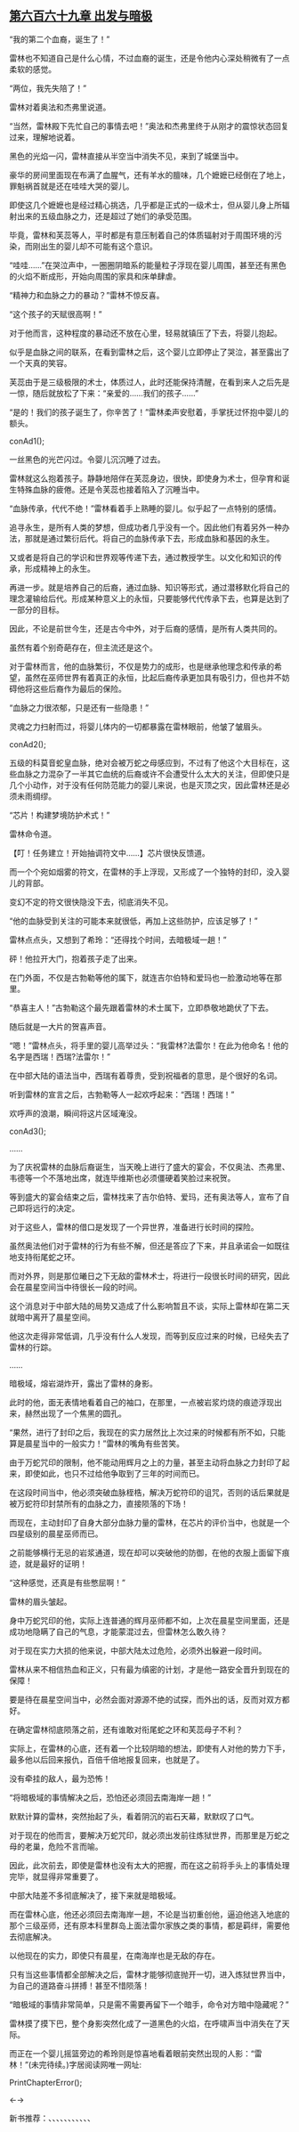 ## [第六百六十九章 出发与暗极](https://www.xxbiquge.com/11_11222/8984207.html)


  “我的第二个血裔，诞生了！”

  雷林也不知道自己是什么心情，不过血裔的诞生，还是令他内心深处稍微有了一点柔软的感觉。

  “两位，我先失陪了！”

  雷林对着奥法和杰弗里说道。

  “当然，雷林殿下先忙自己的事情去吧！”奥法和杰弗里终于从刚才的震惊状态回复过来，理解地说着。

  黑色的光焰一闪，雷林直接从半空当中消失不见，来到了城堡当中。

  豪华的房间里面现在布满了血腥气，还有羊水的膻味，几个嬷嬷已经倒在了地上，罪魁祸首就是还在哇哇大哭的婴儿。

  即使这几个嬷嬷也是经过精心挑选，几乎都是正式的一级术士，但从婴儿身上所辐射出来的五级血脉之力，还是超过了她们的承受范围。

  毕竟，雷林和芙蕊等人，平时都是有意压制着自己的体质辐射对于周围环境的污染，而刚出生的婴儿却不可能有这个意识。

  “哇哇……”在哭泣声中，一圈圈阴暗系的能量粒子浮现在婴儿周围，甚至还有黑色的火焰不断成形，开始向周围的家具和床单肆虐。

  “精神力和血脉之力的暴动？”雷林不惊反喜。

  “这个孩子的天赋很高啊！”

  对于他而言，这种程度的暴动还不放在心里，轻易就镇压了下去，将婴儿抱起。

  似乎是血脉之间的联系，在看到雷林之后，这个婴儿立即停止了哭泣，甚至露出了一个天真的笑容。

  芙蕊由于是三级极限的术士，体质过人，此时还能保持清醒，在看到来人之后先是一惊，随后就放松了下来：“亲爱的……我们的孩子……”

  “是的！我们的孩子诞生了，你辛苦了！”雷林柔声安慰着，手掌抚过怀抱中婴儿的额头。

  conAd1();

  一丝黑色的光芒闪过。令婴儿沉沉睡了过去。

  雷林就这么抱着孩子。静静地陪伴在芙蕊身边，很快，即使身为术士，但孕育和诞生特殊血脉的疲倦。还是令芙蕊也接着陷入了沉睡当中。

  “血脉传承，代代不绝！”雷林看着手上熟睡的婴儿。似乎起了一点特别的感情。

  追寻永生，是所有人类的梦想，但成功者几乎没有一个。因此他们有着另外一种办法，那就是通过繁衍后代。将自己的血脉传承下去，形成血脉和基因的永生。

  又或者是将自己的学识和世界观等传递下去，通过教授学生。以文化和知识的传承，形成精神上的永生。

  再进一步。就是培养自己的后裔，通过血脉、知识等形式，通过潜移默化将自己的理念灌输给后代。形成某种意义上的永恒，只要能够代代传承下去，也算是达到了一部分的目标。

  因此，不论是前世今生，还是古今中外，对于后裔的感情，是所有人类共同的。

  虽然有着个别奇葩存在，但主流还是这个。

  对于雷林而言，他的血脉繁衍，不仅是势力的成形，也是继承他理念和传承的希望，虽然在巫师世界有着真正的永恒，比起后裔传承更加具有吸引力，但也并不妨碍他将这些后裔作为最后的保险。

  “血脉之力很浓郁，只是还有一些隐患！”

  灵魂之力扫射而过，将婴儿体内的一切都暴露在雷林眼前，他皱了皱眉头。

  conAd2();

  五级的科莫音蛇皇血脉，绝对会被万蛇之母感应到，不过有了他这个大目标在，这些血脉之力混杂了一半其它血统的后裔或许不会遭受什么太大的关注，但即使只是几个小动作，对于没有任何防范能力的婴儿来说，也是灭顶之灾，因此雷林还是必须未雨绸缪。

  “芯片！构建梦境防护术式！”

  雷林命令道。

  【叮！任务建立！开始抽调符文中……】芯片很快反馈道。

  而一个个宛如烟雾的符文，在雷林的手上浮现，又形成了一个独特的封印，没入婴儿的背部。

  变幻不定的符文很快隐没下去，彻底消失不见。

  “他的血脉受到关注的可能本来就很低，再加上这些防护，应该足够了！”

  雷林点点头，又想到了希玲：“还得找个时间，去暗极域一趟！”

  砰！他拉开大门，抱着孩子走了出来。

  在门外面，不仅是古勃勒等他的属下，就连吉尔伯特和爱玛也一脸激动地等在那里。

  “恭喜主人！”古勃勒这个最先跟着雷林的术士属下，立即恭敬地跪伏了下去。

  随后就是一大片的贺喜声音。

  “嗯！”雷林点头，将手里的婴儿高举过头：“我雷林?法雷尔！在此为他命名！他的名字是西瑞！西瑞?法雷尔！”

  在中部大陆的语法当中，西瑞有着尊贵，受到祝福者的意思，是个很好的名词。

  听到雷林的宣言之后，古勃勒等人一起欢呼起来：“西瑞！西瑞！”

  欢呼声的浪潮，瞬间将这片区域淹没。

  conAd3();

  ……

  为了庆祝雷林的血脉后裔诞生，当天晚上进行了盛大的宴会，不仅奥法、杰弗里、韦德等一个不落地出席，就连毕维斯也必须僵硬着笑脸过来祝贺。

  等到盛大的宴会结束之后，雷林找来了吉尔伯特、爱玛，还有奥法等人，宣布了自己即将远行的决定。

  对于这些人，雷林的借口是发现了一个异世界，准备进行长时间的探险。

  虽然奥法他们对于雷林的行为有些不解，但还是答应了下来，并且承诺会一如既往地支持衔尾蛇之环。

  而对外界，则是那位曦日之下无敌的雷林术士，将进行一段很长时间的研究，因此会在晨星空间当中待很长一段的时间。

  这个消息对于中部大陆的局势又造成了什么影响暂且不谈，实际上雷林却在第二天就暗中离开了晨星空间。

  他这次走得非常低调，几乎没有什么人发现，而等到反应过来的时候，已经失去了雷林的行踪。

  ……

  暗极域，熔岩湖炸开，露出了雷林的身影。

  此时的他，面无表情地看着自己的袖口，在那里，一点被岩浆灼烧的痕迹浮现出来，赫然出现了一个焦黑的圆孔。

  “果然，进行了封印之后，我现在的实力居然比上次过来的时候都有所不如，只能算是晨星当中的一般实力！”雷林的嘴角有些苦笑。

  由于万蛇咒印的限制，他不能动用辉月之上的力量，甚至主动将血脉之力封印了起来，即使如此，也只不过给他争取到了三年的时间而已。

  在这段时间当中，他必须突破血脉桎梏，解决万蛇符印的诅咒，否则的话后果就是被万蛇符印封禁所有的血脉之力，直接陨落的下场！

  而现在，主动封印了自身大部分血脉力量的雷林，在芯片的评价当中，也就是一个四星级别的晨星巫师而已。

  之前能够横行无忌的岩浆通道，现在却可以突破他的防御，在他的衣服上面留下痕迹，就是最好的证明！

  “这种感觉，还真是有些憋屈啊！”

  雷林的眉头皱起。

  身中万蛇咒印的他，实际上连普通的辉月巫师都不如，上次在晨星空间里面，还是成功地隐瞒了自己的气息，才能蒙混过去，但雷林怎么敢久待？

  对于现在实力大损的他来说，中部大陆太过危险，必须外出躲避一段时间。

  雷林从来不相信热血和正义，只有最为缜密的计划，才是他一路安全晋升到现在的保障！

  要是待在晨星空间当中，必然会面对源源不绝的试探，而外出的话，反而对双方都好。

  在确定雷林彻底陨落之前，还有谁敢对衔尾蛇之环和芙蕊母子不利？

  实际上，在雷林的心底，还有着一个比较阴暗的想法，即使有人对他的势力下手，最多他以后回来报仇，百倍千倍地报复回来，也就是了。

  没有牵挂的敌人，最为恐怖！

  “将暗极域的事情解决之后，恐怕还必须回去南海岸一趟！”

  默默计算的雷林，突然抬起了头，看着阴沉的岩石天幕，默默叹了口气。

  对于现在的他而言，要解决万蛇咒印，就必须出发前往炼狱世界，而那里是万蛇之母的老巢，危险不言而喻。

  因此，此次前去，即使是雷林也没有太大的把握，而在这之前将手头上的事情处理完毕，就显得非常重要了。

  中部大陆差不多彻底解决了，接下来就是暗极域。

  而在雷林心底，他还必须回去南海岸一趟，不论是当初重创他，逼迫他逃入地底的那个三级巫师，还有原本科里群岛上面法雷尔家族之类的事情，都是羁绊，需要他去彻底解决。

  以他现在的实力，即使只有晨星，在南海岸也是无敌的存在。

  只有当这些事情都全部解决之后，雷林才能够彻底抛开一切，进入炼狱世界当中，为自己的道路奋斗拼搏！甚至不惜陨落！

  “暗极域的事情非常简单，只是需不需要再留下一个暗手，命令对方暗中隐藏呢？”

  雷林摸了摸下巴，整个身影突然化成了一道黑色的火焰，在呼啸声当中消失在了天际。

  而正在一个婴儿摇篮旁边的希玲则是惊喜地看着眼前突然出现的人影：“雷林！”(未完待续。)字居阅读网唯一网址:

  PrintChapterError();

  ←→

  新书推荐：、、、、、、、、、、、

  
